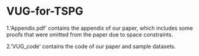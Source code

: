 # VUG-for-TSPG

1.'Appendix.pdf' contains the appendix of our paper, which includes some proofs that were omitted from the paper due to space constraints.

2.'VUG_code' contains the code of our paper and sample datasets.
